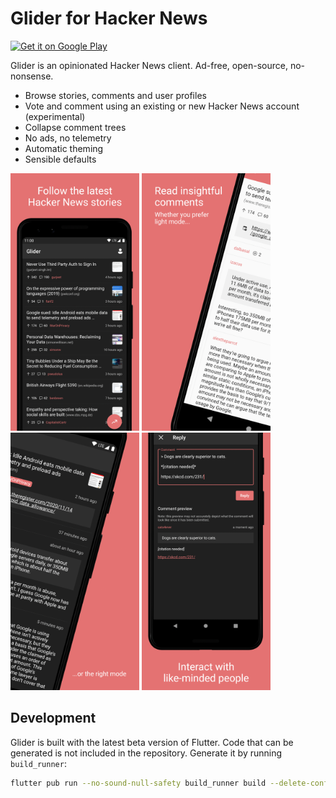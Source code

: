 # Glider for Hacker News

[![Get it on Google Play][play store badge]][play store]

Glider is an opinionated Hacker News client. Ad-free, open-source, no-nonsense.

- Browse stories, comments and user profiles
- Vote and comment using an existing or new Hacker News account (experimental)
- Collapse comment trees
- No ads, no telemetry
- Automatic theming
- Sensible defaults

<p>
  <img width="206px" src="./promotional/mockup-1.png">
  <img width="206px" src="./promotional/mockup-2.png">
  <img width="206px" src="./promotional/mockup-3.png">
  <img width="206px" src="./promotional/mockup-4.png">
</p>

[play store]: https://play.google.com/store/apps/details?id=nl.viter.glider
[play store badge]: https://play.google.com/intl/en_us/badges/images/badge_new.png

## Development

Glider is built with the latest beta version of Flutter. Code that can be generated is not included in the repository. Generate it by running `build_runner`:

```sh
flutter pub run --no-sound-null-safety build_runner build --delete-conflicting-outputs
```
